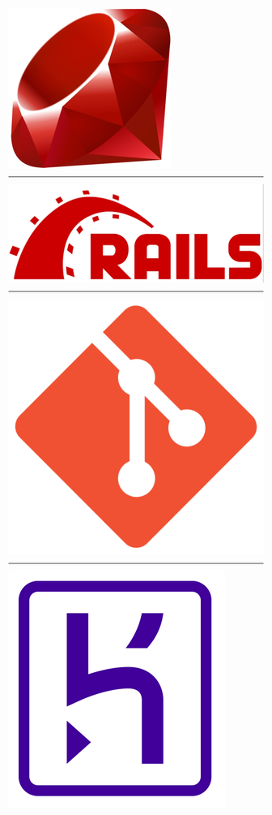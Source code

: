 ![Ruby fit](img/ruby-logo.jpg)

---

 ![Rails fit](img/rails-logo.jpg)

---

 ![Git fit](img/git-logo.png)

---

![Heroku fit](img/heroku-logo.png)